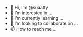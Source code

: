 - 👋 Hi, I’m @suaatty
- 👀 I’m interested in ...
- 🌱 I’m currently learning ...
- 💞️ I’m looking to collaborate on ...
- 📫 How to reach me ...

<!---
suaatty/suaatty is a ✨ special ✨ repository because its `README.md` (this file) appears on your GitHub profile.
You can click the Preview link to take a look at your changes.
--->
